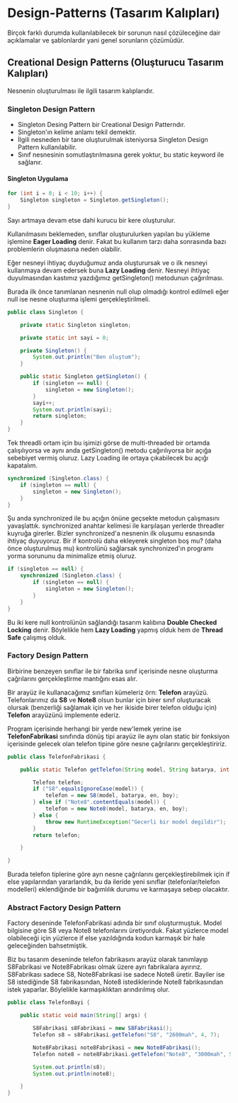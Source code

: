 # Design-Patterns (Tasarım Kalıpları)

Birçok farklı durumda kullanılabilecek bir sorunun nasıl çözüleceğine dair açıklamalar ve şablonlardır yani genel sorunların çözümüdür.

## Creational Design Patterns (Oluşturucu Tasarım Kalıpları)

Nesnenin oluşturulması ile ilgili tasarım kalıplarıdır.

### Singleton Design Pattern
- Singleton Desing Pattern bir Creational Design Patterndır. 
- Singleton'ın kelime anlamı tekil demektir.
- İlgili nesneden bir tane oluşturulmak isteniyorsa Singleton Design Pattern kullanılabilir.
- Sınıf nesnesinin somutlaştırılmasına gerek yoktur, bu static keyword ile sağlanır.

#### Singleton Uygulama
```java
for (int i = 0; i < 10; i++) {
    Singleton singleton = Singleton.getSingleton();
}
```
Sayı artmaya devam etse dahi kurucu bir kere oluşturulur.

Kullanılmasını beklemeden, sınıflar oluşturulurken yapılan bu yükleme işlemine **Eager Loading** denir.
Fakat bu kullanım tarzı daha sonrasında bazı problemlerin oluşmasına neden olabilir.

Eğer nesneyi ihtiyaç duyduğumuz anda oluşturursak ve o ilk nesneyi kullanmaya devam edersek buna **Lazy Loading** denir.
Nesneyi ihtiyaç duyulmasından kastımız yazdığımız getSingleton() metodunun çağırılması.

Burada ilk önce tanımlanan nesnenin null olup olmadığı kontrol edilmeli eğer null ise nesne oluşturma işlemi gerçekleştirilmeli.

```java
public class Singleton {

	private static Singleton singleton;

	private static int sayi = 0;

	private Singleton() {
		System.out.println("Ben oluştum");
	}

	public static Singleton getSingleton() {
		if (singleton == null) {
		    singleton = new Singleton();
		}
		sayi++;
		System.out.println(sayi);
		return singleton;
	}
}
```
Tek threadli ortam için bu işimizi görse de multi-threaded bir ortamda çalışılıyorsa ve aynı anda getSingleton() metodu çağırılıyorsa bir açığa sebebiyet vermiş oluruz.
Lazy Loading ile ortaya çıkabilecek bu açığı kapatalım.

```java
synchronized (Singleton.class) {
	if (singleton == null) {
		singleton = new Singleton();
	}	
}
```
Şu anda synchronized ile bu açığın önüne geçsekte metodun çalışmasını yavaşlattık. synchronized anahtar kelimesi ile karşılaşan yerlerde threadler kuyruğa girerler.
Bizler synchronized'a nesnenin ilk oluşumu esnasında ihtiyaç duyuyoruz. Bir if kontrolü daha ekleyerek singleton boş mu? (daha önce oluşturulmuş mu) kontrolünü sağlarsak synchronized'ın programı yorma sorununu da minimalize etmiş oluruz.

```java
if (singleton == null) {
	synchronized (Singleton.class) {
		if (singleton == null) {
			singleton = new Singleton();
		}
	}
}
```
Bu iki kere null kontrolünün sağlandığı tasarım kalıbına **Double Checked Locking** denir. Böylelikle hem **Lazy Loading** yapmış olduk hem de **Thread Safe** çalışmış olduk. 

### Factory Design Pattern
Birbirine benzeyen sınıflar ile bir fabrika sınıf içerisinde nesne oluşturma çağrılarını gerçekleştirme mantığını esas alır.

Bir arayüz ile kullanacağımız sınıfları kümeleriz örn: **Telefon** arayüzü. Telefonlarımız da **S8** ve **Note8** olsun bunlar için birer sınıf oluşturacak olursak (benzerliği sağlamak için ve her ikiside birer telefon olduğu için) **Telefon** arayüzünü implemente ederiz. 

Program içerisinde herhangi bir yerde new'lemek yerine ise **TelefonFabrikasi** sınıfında dönüş tipi arayüz ile aynı olan static bir fonksiyon içerisinde gelecek olan telefon tipine göre nesne çağrılarını gerçekleştiririz.

```java
public class TelefonFabrikasi {

	public static Telefon getTelefon(String model, String batarya, int en, int boy) {

		Telefon telefon;
		if ("S8".equalsIgnoreCase(model)) {
			telefon = new S8(model, batarya, en, boy);
		} else if ("Note8".contentEquals(model)) {
			telefon = new Note8(model, batarya, en, boy);
		} else {
			throw new RuntimeException("Gecerli bir model degildir");
		}
		return telefon;

	}

}
```

Burada telefon tiplerine göre ayrı nesne çağrılarını gerçekleştirebilmek için if else yapılarından yararlandık, bu da ileride yeni sınıflar (telefonlar/telefon modelleri) eklendiğinde bir bağımlılık durumu ve karmaşaya sebep olacaktır.

###  Abstract Factory Design Pattern

Factory deseninde TelefonFabrikasi adında bir sınıf oluşturmuştuk. Model bilgisine göre S8 veya Note8 telefonlarını üretiyorduk. Fakat yüzlerce model olabileceği için yüzlerce if else yazıldığında kodun karmaşık bir hale geleceğinden bahsetmiştik.

Biz bu tasarım deseninde telefon fabrikasını arayüz olarak tanımlayıp S8Fabrikasi ve Note8Fabrikası olmak üzere ayrı fabrikalara ayırırız. S8Fabrikası sadece S8, Note8Fabrikasi ise sadece Note8 üretir. Bayiler ise S8 istediğinde S8  fabrikasından, Note8 istediklerinde Note8 fabrikasından istek yaparlar. Böylelikle karmaşıklıktan arındırılmış olur.


```java
public class TelefonBayi {

	public static void main(String[] args) {

		S8Fabrikasi s8Fabrikasi = new S8Fabrikasi();
		Telefon s8 = s8Fabrikasi.getTelefon("S8", "2600mah", 4, 7);

		Note8Fabrikasi note8Fabrikasi = new Note8Fabrikasi();
		Telefon note8 = note8Fabrikasi.getTelefon("Note8", "3000mah", 5, 8);

		System.out.println(s8);
		System.out.println(note8);

	}
}
```

